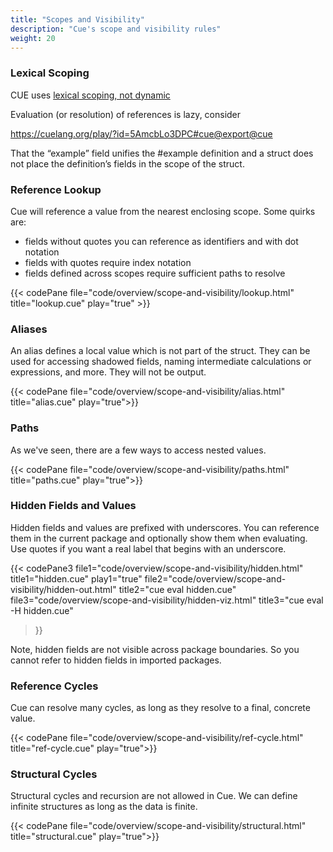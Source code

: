 ```yaml
---
title: "Scopes and Visibility"
description: "Cue's scope and visibility rules"
weight: 20
---
```


### Lexical Scoping

CUE uses [lexical scoping, not dynamic](https://en.wikipedia.org/wiki/Scope_(computer_science))

Evaluation (or resolution) of references is lazy, consider

https://cuelang.org/play/?id=5AmcbLo3DPC#cue@export@cue

That the “example” field unifies the #example definition and a struct does not place the definition’s fields in the scope of the struct.

### Reference Lookup

Cue will reference a value from the nearest enclosing scope.
Some quirks are:

- fields without quotes you can reference as identifiers and with dot notation
- fields with quotes require index notation
- fields defined across scopes require sufficient paths to resolve

{{< codePane file="code/overview/scope-and-visibility/lookup.html" title="lookup.cue" play="true" >}}

### Aliases

An alias defines a local value which is not part of the struct.
They can be used for accessing shadowed fields,
naming intermediate calculations or expressions,
and more. They will not be output.

{{< codePane file="code/overview/scope-and-visibility/alias.html" title="alias.cue" play="true">}}

### Paths

As we've seen, there are a few ways to access nested values.

{{< codePane file="code/overview/scope-and-visibility/paths.html" title="paths.cue" play="true">}}


### Hidden Fields and Values

Hidden fields and values are prefixed with underscores.
You can reference them in the current package and optionally
show them when evaluating. Use quotes if you want a real label that begins with an underscore.

{{< codePane3
  file1="code/overview/scope-and-visibility/hidden.html"     title1="hidden.cue" play1="true"
  file2="code/overview/scope-and-visibility/hidden-out.html" title2="cue eval hidden.cue"
  file3="code/overview/scope-and-visibility/hidden-viz.html" title3="cue eval -H hidden.cue"
>}}

Note, hidden fields are not visible across package boundaries.
So you cannot refer to hidden fields in imported packages.


### Reference Cycles

Cue can resolve many cycles, as long as they resolve to a final, concrete value.


{{< codePane file="code/overview/scope-and-visibility/ref-cycle.html" title="ref-cycle.cue" play="true">}}


### Structural Cycles

Structural cycles and recursion are not allowed in Cue.
We can define infinite structures as long as the data is finite.

{{< codePane file="code/overview/scope-and-visibility/structural.html" title="structural.cue" play="true">}}

